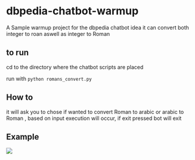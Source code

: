 # dbpedia-chatbot-warmup
A Sample warmup project for the dbpedia chatbot idea it can convert both integer to roan aswell as integer to Roman

## to run 
cd to the directory where the chatbot scripts are placed


run with `python romans_convert.py` 

## How to

it will ask you to chose if wanted to convert Roman to arabic or arabic to Roman , based on input execution will occur, if exit pressed bot will exit

## Example

 ![](readme_image/romen.png)
